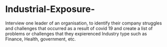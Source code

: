 # Industrial-Exposure-
Interview one leader of an organisation, to identify their company struggles and challenges that occurred as a result of covid 19 and create a list of problems or challenges that they expierenced Industry type such as Finance, Health, government, etc.
